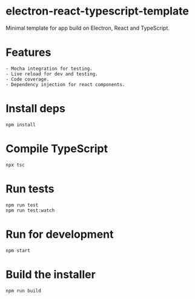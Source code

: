 # electron-react-typescript-template

Minimal template for app build on Electron, React and TypeScript.

# Features

    - Mocha integration for testing.
    - Live reload for dev and testing.
    - Code coverage.
    - Dependency injection for react components.

# Install deps

    npm install

# Compile TypeScript

    npx tsc

# Run tests

    npm run test
    npm run test:watch

# Run for development

    npm start


# Build the installer

    npm run build
